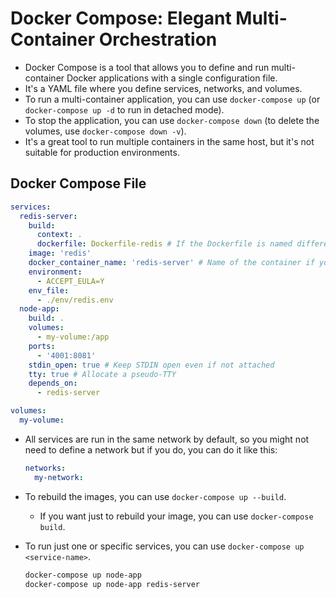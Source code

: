 # Docker Compose: Elegant Multi-Container Orchestration

- Docker Compose is a tool that allows you to define and run multi-container Docker applications with a single configuration file.
- It's a YAML file where you define services, networks, and volumes.
- To run a multi-container application, you can use `docker-compose up` (or `docker-compose up -d` to run in detached mode).
- To stop the application, you can use `docker-compose down` (to delete the volumes, use `docker-compose down -v`).
- It's a great tool to run multiple containers in the same host, but it's not suitable for production environments.

## Docker Compose File

```yaml
services:
  redis-server:
    build:
      context: .
      dockerfile: Dockerfile-redis # If the Dockerfile is named differently
    image: 'redis'
    docker_container_name: 'redis-server' # Name of the container if you want to give it a name
    environment:
      - ACCEPT_EULA=Y
    env_file:
      - ./env/redis.env
  node-app:
    build: .
    volumes:
      - my-volume:/app
    ports:
      - '4001:8081'
    stdin_open: true # Keep STDIN open even if not attached
    tty: true # Allocate a pseudo-TTY
    depends_on:
      - redis-server

volumes:
  my-volume:
```

- All services are run in the same network by default, so you might not need to define a network but if you do, you can do it like this:

  ```yaml
  networks:
    my-network:
  ```

- To rebuild the images, you can use `docker-compose up --build`.

  - If you want just to rebuild your image, you can use `docker-compose build`.

- To run just one or specific services, you can use `docker-compose up <service-name>`.

  ```bash
  docker-compose up node-app
  docker-compose up node-app redis-server
  ```
